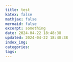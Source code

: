 ```yaml
---
title: test
katex: false
mathjax: false
mermaid: false
excerpt: something
date: 2024-04-22 18:48:38
updated: 2024-04-22 18:48:38
index_img:
categories:
tags:
---
```

